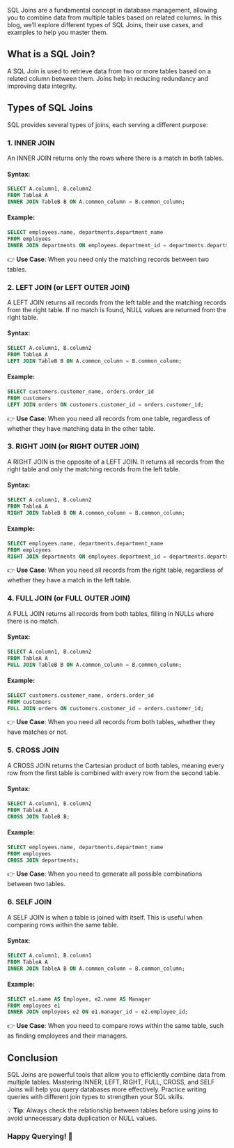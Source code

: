 SQL Joins are a fundamental concept in database management, allowing you to combine data from multiple tables based on related columns. In this blog, we’ll explore different types of SQL Joins, their use cases, and examples to help you master them.

## What is a SQL Join?
A SQL Join is used to retrieve data from two or more tables based on a related column between them. Joins help in reducing redundancy and improving data integrity.

## Types of SQL Joins
SQL provides several types of joins, each serving a different purpose:

### 1. INNER JOIN
An INNER JOIN returns only the rows where there is a match in both tables.

#### Syntax:
```sql
SELECT A.column1, B.column2
FROM TableA A
INNER JOIN TableB B ON A.common_column = B.common_column;
```
#### Example:
```sql
SELECT employees.name, departments.department_name
FROM employees
INNER JOIN departments ON employees.department_id = departments.department_id;
```
👉 **Use Case**: When you need only the matching records between two tables.


### 2. LEFT JOIN (or LEFT OUTER JOIN)
A LEFT JOIN returns all records from the left table and the matching records from the right table. If no match is found, NULL values are returned from the right table.

#### Syntax:
```sql
SELECT A.column1, B.column2
FROM TableA A
LEFT JOIN TableB B ON A.common_column = B.common_column;
```
#### Example:
```sql
SELECT customers.customer_name, orders.order_id
FROM customers
LEFT JOIN orders ON customers.customer_id = orders.customer_id;
```
👉 **Use Case**: When you need all records from one table, regardless of whether they have matching data in the other table.


### 3. RIGHT JOIN (or RIGHT OUTER JOIN)
A RIGHT JOIN is the opposite of a LEFT JOIN. It returns all records from the right table and only the matching records from the left table.

#### Syntax:
```sql
SELECT A.column1, B.column2
FROM TableA A
RIGHT JOIN TableB B ON A.common_column = B.common_column;
```
#### Example:
```sql
SELECT employees.name, departments.department_name
FROM employees
RIGHT JOIN departments ON employees.department_id = departments.department_id;
```
👉 **Use Case**: When you need all records from the right table, regardless of whether they have a match in the left table.


### 4. FULL JOIN (or FULL OUTER JOIN)
A FULL JOIN returns all records from both tables, filling in NULLs where there is no match.

#### Syntax:
```sql
SELECT A.column1, B.column2
FROM TableA A
FULL JOIN TableB B ON A.common_column = B.common_column;
```
#### Example:
```sql
SELECT customers.customer_name, orders.order_id
FROM customers
FULL JOIN orders ON customers.customer_id = orders.customer_id;
```
👉 **Use Case**: When you need all records from both tables, whether they have matches or not.


### 5. CROSS JOIN
A CROSS JOIN returns the Cartesian product of both tables, meaning every row from the first table is combined with every row from the second table.

#### Syntax:
```sql
SELECT A.column1, B.column2
FROM TableA A
CROSS JOIN TableB B;
```
#### Example:
```sql
SELECT employees.name, departments.department_name
FROM employees
CROSS JOIN departments;
```
👉 **Use Case**: When you need to generate all possible combinations between two tables.


### 6. SELF JOIN
A SELF JOIN is when a table is joined with itself. This is useful when comparing rows within the same table.

#### Syntax:
```sql
SELECT A.column1, B.column1
FROM TableA A
INNER JOIN TableA B ON A.common_column = B.common_column;
```
#### Example:
```sql
SELECT e1.name AS Employee, e2.name AS Manager
FROM employees e1
INNER JOIN employees e2 ON e1.manager_id = e2.employee_id;
```
👉 **Use Case**: When you need to compare rows within the same table, such as finding employees and their managers.

## Conclusion
SQL Joins are powerful tools that allow you to efficiently combine data from multiple tables. Mastering INNER, LEFT, RIGHT, FULL, CROSS, and SELF Joins will help you query databases more effectively. Practice writing queries with different join types to strengthen your SQL skills.

💡 **Tip**: Always check the relationship between tables before using joins to avoid unnecessary data duplication or NULL values.

### Happy Querying! 🚀